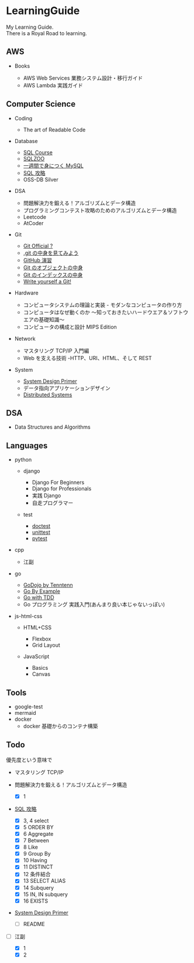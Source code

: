 # LearningGuide

My Learning Guide.  
There is a Royal Road to learning.

## AWS

- Books

  - AWS Web Services 業務システム設計・移行ガイド
  - AWS Lambda 実践ガイド

## Computer Science

- Coding

  - The art of Readable Code

- Database

  - [SQL Course](https://www.sqlcourse.com/)
  - [SQLZOO](https://sqlzoo.net/wiki/SQL_Tutorial)
  - [一週間で身につく MySQL](http://web.sevendays-study.com/mysql/)
  - [SQL 攻略](http://sql.main.jp/)
  - OSS-DB Silver

- DSA

  - 問題解決力を鍛える！アルゴリズムとデータ構造
  - プログラミングコンテスト攻略のためのアルゴリズムとデータ構造
  - Leetcode
  - AtCoder

- Git

  - [Git Official ?](https://git-scm.com)
  - [.git の中身を見てみよう](https://qiita.com/tatane616/items/dbad66179754be57d2e2)
  - [GitHub 演習](https://github.com/kaityo256/github)
  - [Git のオブジェクトの中身](https://zenn.dev/kaityo256/articles/objects_of_git)
  - [Git のインデックスの中身](https://zenn.dev/kaityo256/articles/inside_the_index)
  - [Write yourself a Git!](https://wyag.thb.lt/)

- Hardware

  - コンピュータシステムの理論と実装 - モダンなコンピュータの作り方
  - コンピュータはなぜ動くのか ～知っておきたいハードウエア＆ソフトウエアの基礎知識～
  - コンピュータの構成と設計 MIPS Edition

- Network

  - マスタリング TCP/IP 入門編
  - Web を支える技術 -HTTP、URI、HTML、そして REST

- System
  - [System Design Primer](https://github.com/donnemartin/system-design-primer)
  - データ指向アプリケーションデザイン
  - [Distributed Systems](https://www.distributed-systems.net/index.php/books/ds3/)

## DSA

- Data Structures and Algorithms

## Languages

- python

  - django

    - Django For Beginners
    - Django for Professionals
    - 実践 Django
    - 自走プログラマー

  - test

    - [doctest](https://docs.python.org/ja/3/library/doctest.html)
    - [unittest](https://docs.python.org/ja/3/library/unittest.html)
    - [pytest](https://docs.pytest.org/)

- cpp

  - 江副

- go

  - [GoDojo by Tenntenn](http://tenn.in/go)
  - [Go By Example](https://gobyexample.com/)
  - [Go with TDD](https://andmorefine.gitbook.io/learn-go-with-tests/)
  - Go プログラミング 実践入門(あんまり良い本じゃないっぽい)

- js-html-css

  - HTML+CSS

    - Flexbox
    - Grid Layout

  - JavaScript

    - Basics
    - Canvas

## Tools

- google-test
- mermaid
- docker
  - docker 基礎からのコンテナ構築

## Todo

優先度という意味で

- マスタリング TCP/IP
- 問題解決力を鍛える！アルゴリズムとデータ構造

  - [x] 1

- [SQL 攻略](http://sql.main.jp/)

  - [x] 3, 4 select
  - [x] 5 ORDER BY
  - [x] 6 Aggregate
  - [x] 7 Between
  - [x] 8 Like
  - [x] 9 Group By
  - [x] 10 Having
  - [x] 11 DISTINCT
  - [x] 12 条件結合
  - [x] 13 SELECT ALIAS
  - [x] 14 Subquery
  - [x] 15 IN, IN subquery
  - [x] 16 EXISTS

- [System Design Primer](https://github.com/donnemartin/system-design-primer)

  - [ ] README

- [ ] 江副

  - [x] 1
  - [x] 2
